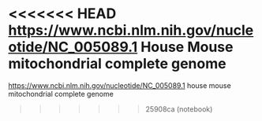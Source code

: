 <<<<<<< HEAD
https://www.ncbi.nlm.nih.gov/nucleotide/NC_005089.1
House Mouse mitochondrial complete genome
=======
https://www.ncbi.nlm.nih.gov/nucleotide/NC_005089.1
house mouse mitochondrial complete genome
>>>>>>> 25908ca (notebook)
